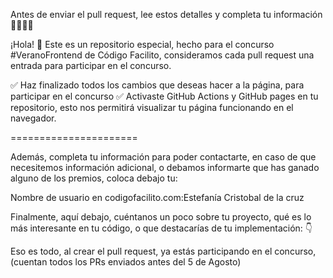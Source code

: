 Antes de enviar el pull request, lee estos detalles y completa tu información 🚨🚨🚨🚨

¡Hola! 👋 Este es un repositorio especial, hecho para el concurso #VeranoFrontend de Código Facilito, consideramos cada pull request una entrada para participar en el concurso.

✅ Haz finalizado todos los cambios que deseas hacer a la página, para participar en el concurso
✅ Activaste GitHub Actions y GitHub pages en tu repositorio, esto nos permitirá visualizar tu página funcionando en el navegador.


======================

Además, completa tu información para poder contactarte, en caso de que necesitemos información adicional, o debamos informarte que has ganado alguno de los premios, coloca debajo tu:

Nombre de usuario en codigofacilito.com:Estefanía Cristobal de la cruz

Finalmente, aquí debajo, cuéntanos un poco sobre tu proyecto, qué es lo más interesante en tu código, o que destacarías de tu implementación: 👇


Eso es todo, al crear el pull request, ya estás participando en el concurso, (cuentan todos los PRs enviados antes del 5 de Agosto)